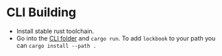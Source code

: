 # CLI Building

- Install stable rust toolchain.
- Go into the [CLI folder](/clients/cli) and `cargo run`. To add `lockbook` to your path you can `cargo install --path .`